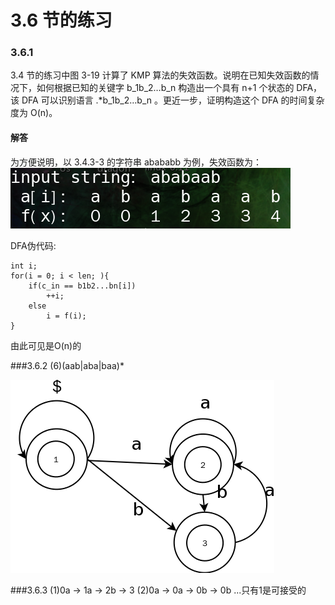 # 3.6 节的练习

### 3.6.1

3.4 节的练习中图 3-19 计算了 KMP 算法的失效函数。说明在已知失效函数的情况下，如何根据已知的关键字 b_1b_2…b_n 构造出一个具有 n+1 个状态的 DFA，该 DFA 可以识别语言 .*b_1b_2…b_n 。更近一步，证明构造这个 DFA 的时间复杂度为 O(n)。

#### 解答

为方便说明，以 3.4.3-3 的字符串 abababb 为例，失效函数为：
![3.6.1](image/1.png)

DFA伪代码:
	
	int i;
	for(i = 0; i < len; ){
		if(c_in == b1b2...bn[i]) 
			++i;
		else 
			i = f(i);
	}
由此可见是O(n)的

###3.6.2
(6)(aab|aba|baa)*

![3.6.2](image/2.png)

###3.6.3
(1)0a -> 1a -> 2b -> 3
(2)0a -> 0a -> 0b -> 0b
...只有1是可接受的


